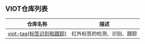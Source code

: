## VIOT仓库列表
仓库名称 | 描述 |
:--------: | :------------: |
[viot-tag(标签识别和跟踪)](https://github.com/v-iot/viot-tag) | 红外标签的检测、识别、跟踪 |
